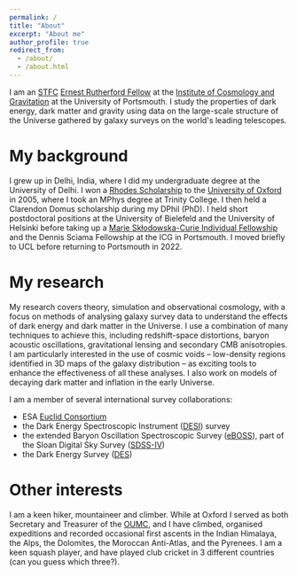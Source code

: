```yaml
---
permalink: /
title: "About"
excerpt: "About me"
author_profile: true
redirect_from:
  - /about/
  - /about.html
---
```


I am an [STFC](https://stfc.ukri.org/) [Ernest Rutherford
Fellow](https://stfc.ukri.org/funding/fellowships/ernest-rutherford-fellowship/) at the [Institute of Cosmology and Gravitation](https://www.port.ac.uk/research/research-centres-and-groups/institute-of-cosmology-and-gravitation) at the University of Portsmouth. I study the properties of dark energy, dark matter and gravity using data on the large-scale structure of the Universe
gathered by galaxy surveys on the world's leading telescopes.

My background
======
I grew up in Delhi, India, where I did my undergraduate degree at the University of Delhi. I won a [Rhodes
Scholarship](https://www.rhodeshouse.ox.ac.uk/) to the [University of Oxford](https://www.ox.ac.uk/) in 2005, where I
took an MPhys degree at Trinity College. I then held a Clarendon Domus scholarship during my DPhil (PhD). I held short postdoctoral positions at the University of Bielefeld and the University of Helsinki
before taking up a [Marie Sk&#0322;odowska-Curie Individual
Fellowship](https://ec.europa.eu/research/mariecurieactions/actions/individual-fellowships_en) and the Dennis Sciama
Fellowship at the ICG in Portsmouth. I moved briefly to UCL before returning to Portsmouth in 2022.

My research
======
My research covers theory, simulation and observational cosmology, with a focus on methods of analysing galaxy survey
data to understand the effects of dark energy and dark matter in the Universe. I use a combination of many techniques
to achieve this, including redshift-space distortions, baryon acoustic oscillations, gravitational lensing and
secondary CMB anisotropies. I am particularly interested in the use of cosmic voids – low-density regions identified in
3D maps of the galaxy distribution – as exciting tools to enhance the effectiveness of all these analyses. I also work
on models of decaying dark matter and inflation in the early Universe.

I am a member of several international survey collaborations:
- ESA [Euclid Consortium](https://www.euclid-ec.org)
- the Dark Energy Spectroscopic Instrument ([DESI](https://www.desi.lbl.gov)) survey
- the extended Baryon Oscillation Spectroscopic Survey ([eBOSS](https://www.sdss.org/surveys/eboss)), part of the Sloan
Digital Sky Survey ([SDSS-IV](https://www.sdss.org/))
- the Dark Energy Survey ([DES](https://www.darkenergysurvey.org))

Other interests
====
I am a keen hiker, mountaineer and climber. While at Oxford I served as both Secretary and Treasurer of the
[OUMC](http://users.ox.ac.uk/~climbing/), and I have climbed, organised expeditions and recorded occasional first
ascents in the Indian Himalaya, the Alps, the Dolomites, the Moroccan Anti-Atlas, and the Pyrenees. I am a keen squash
player, and have played club cricket in 3 different countries (can you guess which three?).
